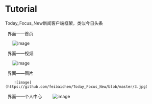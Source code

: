 # Tutorial

Today_Focus_New新闻客户端框架，类似今日头条
   
   界面——首页
      
      
       ![image](https://github.com/feibaichen/Today_Focus_New/blob/master/1.jpg) 
              
              
   界面——视频
          
          
       ![image](https://github.com/feibaichen/Today_Focus_New/blob/master/2.jpg) 
              
              
   界面——图片   
      
      
        ![image](https://github.com/feibaichen/Today_Focus_New/blob/master/3.jpg) 
                   
                   
   界面——个人中心
        
        ![image](https://github.com/feibaichen/Today_Focus_New/blob/master/4.jpg) 
